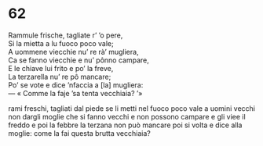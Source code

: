 # 62
  
Rammule frische, tagliate r’ ’o pere,  
Si la mietta a lu fuoco poco vale;  
A uommene viecchie nu’ re rà’ mugliera,  
Ca se fanno viecchie e nu’ pônno campare,  
E le chiave lui frito e po’ la freve,  
La terzarella nu’ re pô mancare;  
Po’ se vote e dice ’nfaccia a [la] mugliera:  
— « Comme la faje ’sa tenta vecchiaia? ’»

rami freschi, tagliati dal piede
se li metti nel fuoco poco vale
a uomini vecchi non dargli moglie
che si fanno vecchi e non possono campare
e gli viee il freddo e poi la febbre
la terzana non può mancare
poi si volta e dice alla moglie:
come la fai questa brutta vecchiaia?
